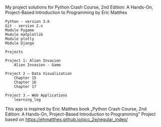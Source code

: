 
My project solutions for Python Crash Course, 2nd Edition: A Hands-On, Project-Based Introduction to Programming by Eric Matthes

    Python - version 3.6
    Git - version 2.x
    Module Pygame
    Module matplotlib
    Module plotly
    Module Django

    Projects

    Project 1: Alien Invasion
        Alien Invasion - Game

    Project 2 – Data Visualization
        Chapter 15
        Chapter 16
        Chapter 17

    Project 3 – Web Applications
        learning_log

This app is inspired by Eric Matthes book „Python Crash Course, 2nd Edition: A Hands-On, Project-Based Introduction to Programming” Project based on https://ehmatthes.github.io/pcc_2e/regular_index/
